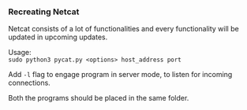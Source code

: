 ### Recreating Netcat

Netcat consists of a lot of functionalities and every functionality will be updated in upcoming updates.  

Usage:     
`sudo python3 pycat.py <options> host_address port`     

Add `-l` flag to engage program in server mode, to listen for incoming connections.   

Both the programs should be placed in the same folder.
